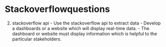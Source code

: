 # Stackoverflowquestions
 2. stackoverflow api - Use the stackoverflow api to extract data - Develop a dashboards or a website which will display real-time data.  - The dashboard or website must display information which is helpful to the particular stakeholders.
